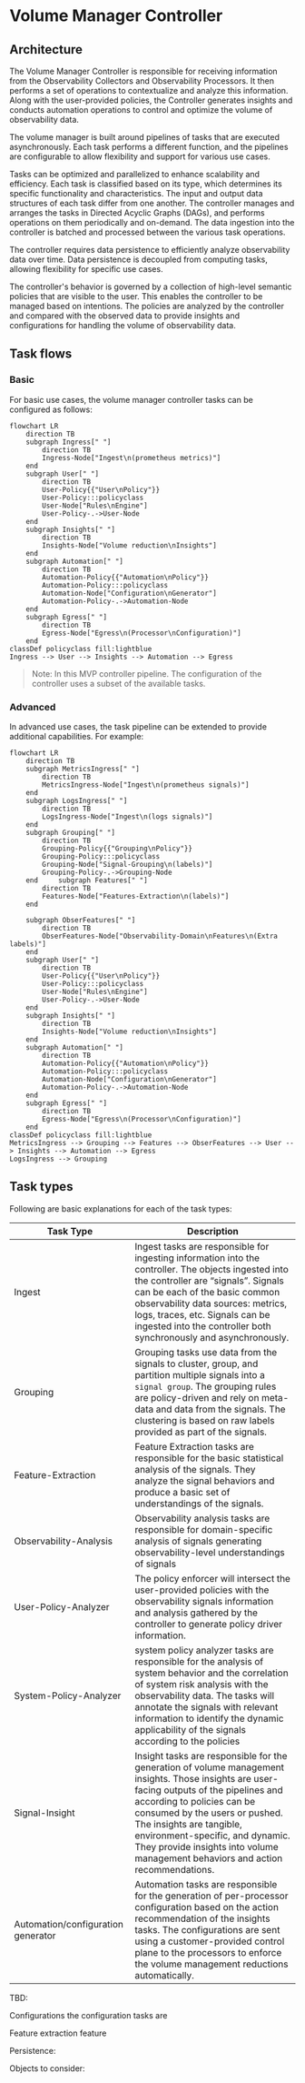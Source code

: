 # Volume Manager Controller

## Architecture

The Volume Manager Controller is responsible for receiving information from the Observability Collectors and
Observability Processors. It then performs a set of operations to contextualize and analyze this information. Along with
the user-provided policies, the Controller generates insights and conducts automation operations to control and optimize
the volume of observability data.

The volume manager is built around pipelines of tasks that are executed asynchronously. Each task performs a different
function, and the pipelines are configurable to allow flexibility and support for various use cases.

Tasks can be optimized and parallelized to enhance scalability and efficiency. Each task is classified based on its
type, which determines its specific functionality and characteristics. The input and output data structures of each task
differ from one another. The controller manages and arranges the tasks in Directed Acyclic Graphs (DAGs), and performs
operations on them periodically and on-demand. The data ingestion into the controller is batched and processed between
the various task operations.

The controller requires data persistence to efficiently analyze observability data over time. Data persistence is
decoupled from computing tasks, allowing flexibility for specific use cases.

The controller's behavior is governed by a collection of high-level semantic policies that are visible to the user. This
enables the controller to be managed based on intentions. The policies are analyzed by the controller and compared with
the observed data to provide insights and configurations for handling the volume of observability data.

## Task flows

### Basic

For basic use cases, the volume manager controller tasks can be configured as follows:

<!---to edit mermaid flowcharts online use: https://mermaid.live/) 
--->  

```mermaid
flowchart LR
    direction TB
    subgraph Ingress[" "]
        direction TB
        Ingress-Node["Ingest\n(prometheus metrics)"]
    end
    subgraph User[" "]
        direction TB
        User-Policy{{"User\nPolicy"}}
        User-Policy:::policyclass
        User-Node["Rules\nEngine"]
        User-Policy-.->User-Node
    end
    subgraph Insights[" "]
        direction TB
        Insights-Node["Volume reduction\nInsights"]
    end   
    subgraph Automation[" "]
        direction TB
        Automation-Policy{{"Automation\nPolicy"}}
        Automation-Policy:::policyclass
        Automation-Node["Configuration\nGenerator"]
        Automation-Policy-.->Automation-Node
    end
    subgraph Egress[" "]
        direction TB
        Egress-Node["Egress\n(Processor\nConfiguration)"]
    end     
classDef policyclass fill:lightblue    
Ingress --> User --> Insights --> Automation --> Egress
```

> Note: In this MVP controller pipeline. The configuration of the controller uses a subset of the available tasks.

### Advanced

In advanced use cases, the task pipeline can be extended to provide additional capabilities. For example:

```mermaid
flowchart LR
    direction TB
    subgraph MetricsIngress[" "]
        direction TB
        MetricsIngress-Node["Ingest\n(prometheus signals)"]
    end
    subgraph LogsIngress[" "]
        direction TB
        LogsIngress-Node["Ingest\n(logs signals)"]
    end    
    subgraph Grouping[" "]
        direction TB
        Grouping-Policy{{"Grouping\nPolicy"}}
        Grouping-Policy:::policyclass
        Grouping-Node["Signal-Grouping\n(labels)"]
        Grouping-Policy-.->Grouping-Node        
    end     subgraph Features[" "]
        direction TB
        Features-Node["Features-Extraction\n(labels)"]
    end   
  
    subgraph ObserFeatures[" "]
        direction TB
        ObserFeatures-Node["Observability-Domain\nFeatures\n(Extra labels)"]
    end      
    subgraph User[" "]
        direction TB
        User-Policy{{"User\nPolicy"}}
        User-Policy:::policyclass
        User-Node["Rules\nEngine"]
        User-Policy-.->User-Node
    end
    subgraph Insights[" "]
        direction TB
        Insights-Node["Volume reduction\nInsights"]
    end   
    subgraph Automation[" "]
        direction TB
        Automation-Policy{{"Automation\nPolicy"}}
        Automation-Policy:::policyclass
        Automation-Node["Configuration\nGenerator"]
        Automation-Policy-.->Automation-Node
    end
    subgraph Egress[" "]
        direction TB
        Egress-Node["Egress\n(Processor\nConfiguration)"]
    end     
classDef policyclass fill:lightblue    
MetricsIngress --> Grouping --> Features --> ObserFeatures --> User --> Insights --> Automation --> Egress
LogsIngress --> Grouping
```

## Task types

Following are basic explanations for each of the task types:

| Task Type                          | Description                                                                                                                                                                                                                                                                                                                                                |
|------------------------------------|------------------------------------------------------------------------------------------------------------------------------------------------------------------------------------------------------------------------------------------------------------------------------------------------------------------------------------------------------------|
| Ingest                             | Ingest tasks are responsible for ingesting information into the controller. The objects ingested into the controller are “signals”. Signals can be each of the basic common observability data sources: metrics, logs, traces, etc. Signals can be ingested into the controller both synchronously and asynchronously.                                     |
| Grouping                           | Grouping tasks use data from the signals to cluster, group, and partition multiple signals into a `signal group`. The grouping rules are policy-driven and rely on meta-data and data from the signals. The clustering is  based on raw labels provided as part of the signals.                                                                            |
| Feature-Extraction                 | Feature Extraction tasks are responsible for the basic statistical analysis of the signals. They analyze the signal behaviors and produce a basic set of understandings of the signals.                                                                                                                                                                    |
| Observability-Analysis             | Observability analysis tasks are responsible for domain-specific analysis of signals generating observability-level understandings of signals                                                                                                                                                                                                              |
| User-Policy-Analyzer               | The policy enforcer will intersect the user-provided policies with the observability signals information and analysis gathered by the controller to generate policy driver information.                                                                                                                                                                    |
| System-Policy-Analyzer             | system policy analyzer tasks are responsible for the analysis of system behavior and the correlation of system risk analysis with the observability data. The  tasks will annotate the signals with relevant information to identify the dynamic applicability of the signals according to the policies                                                    |
| Signal-Insight                     | Insight tasks are responsible for the generation of volume management insights. Those insights are user-facing outputs of the pipelines and according to policies can be consumed by the users or pushed. The insights are tangible, environment-specific, and dynamic. They provide insights into volume management behaviors and action recommendations. |
| Automation/configuration generator | Automation tasks are responsible for the generation of per-processor configuration based on the action recommendation of the insights tasks. The configurations are sent using a customer-provided control plane to the processors to enforce the volume management reductions automatically.                                                              |

TBD:

Configurations the configuration tasks are

Feature extraction feature

Persistence:

Objects to consider:


